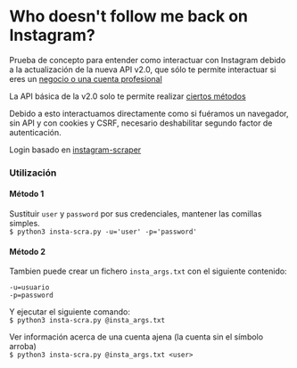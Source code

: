 # Who doesn't follow me back on Instagram?

Prueba de concepto para entender como interactuar con Instagram debido a la actualización de la nueva API v2.0, que sólo te permite interactuar si eres un [negocio o una cuenta profesional](https://developers.facebook.com/docs/instagram-api)

La API básica de la v2.0 solo te permite realizar [ciertos métodos](https://developers.facebook.com/docs/instagram-basic-display-api/reference/user)


Debido a esto interactuamos directamente como si fuéramos un navegador, sin API y con cookies y CSRF, necesario deshabilitar segundo factor de autenticación.

Login basado en [instagram-scraper](https://github.com/rarcega/instagram-scraper/tree/0d064613d8ca033700d31a7ec1c7ae4a90cb3bc8)

### Utilización

#### Método 1
Sustituir `user` y `password` por sus credenciales, mantener las comillas simples.
<br>`$ python3 insta-scra.py -u='user' -p='password'`

#### Método 2
Tambien puede crear un fichero `insta_args.txt` con el siguiente contenido:
```
-u=usuario
-p=password
```

Y ejecutar el siguiente comando:
<br>`$ python3 insta-scra.py @insta_args.txt`

Ver información acerca de una cuenta ajena (la cuenta sin el símbolo arroba)
<br>`$ python3 insta-scra.py @insta_args.txt <user>`

